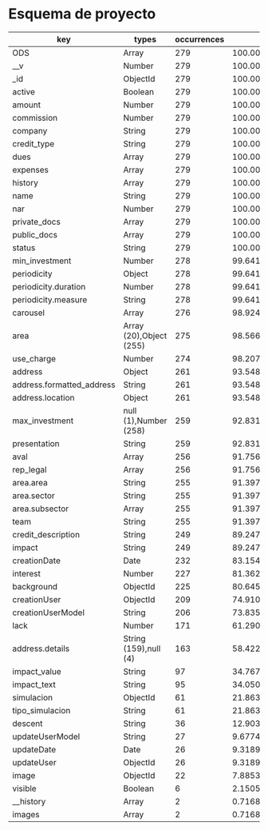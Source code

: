 # Esquema de proyecto

| key                       | types                   | occurrences | percents             |
| ------------------------- | ----------------------- | ----------- | -------------------- |
| ODS                       | Array                   |         279 | 100.0000000000000000 |
| __v                       | Number                  |         279 | 100.0000000000000000 |
| _id                       | ObjectId                |         279 | 100.0000000000000000 |
| active                    | Boolean                 |         279 | 100.0000000000000000 |
| amount                    | Number                  |         279 | 100.0000000000000000 |
| commission                | Number                  |         279 | 100.0000000000000000 |
| company                   | String                  |         279 | 100.0000000000000000 |
| credit_type               | String                  |         279 | 100.0000000000000000 |
| dues                      | Array                   |         279 | 100.0000000000000000 |
| expenses                  | Array                   |         279 | 100.0000000000000000 |
| history                   | Array                   |         279 | 100.0000000000000000 |
| name                      | String                  |         279 | 100.0000000000000000 |
| nar                       | Number                  |         279 | 100.0000000000000000 |
| private_docs              | Array                   |         279 | 100.0000000000000000 |
| public_docs               | Array                   |         279 | 100.0000000000000000 |
| status                    | String                  |         279 | 100.0000000000000000 |
| min_investment            | Number                  |         278 |  99.6415770609318940 |
| periodicity               | Object                  |         278 |  99.6415770609318940 |
| periodicity.duration      | Number                  |         278 |  99.6415770609318940 |
| periodicity.measure       | String                  |         278 |  99.6415770609318940 |
| carousel                  | Array                   |         276 |  98.9247311827956963 |
| area                      | Array (20),Object (255) |         275 |  98.5663082437276046 |
| use_charge                | Number                  |         274 |  98.2078853046594986 |
| address                   | Object                  |         261 |  93.5483870967741922 |
| address.formatted_address | String                  |         261 |  93.5483870967741922 |
| address.location          | Object                  |         261 |  93.5483870967741922 |
| max_investment            | null (1),Number (258)   |         259 |  92.8315412186379945 |
| presentation              | String                  |         259 |  92.8315412186379945 |
| aval                      | Array                   |         256 |  91.7562724014336908 |
| rep_legal                 | Array                   |         256 |  91.7562724014336908 |
| area.area                 | String                  |         255 |  91.3978494623655848 |
| area.sector               | String                  |         255 |  91.3978494623655848 |
| area.subsector            | Array                   |         255 |  91.3978494623655848 |
| team                      | String                  |         255 |  91.3978494623655848 |
| credit_description        | String                  |         249 |  89.2473118279569917 |
| impact                    | String                  |         249 |  89.2473118279569917 |
| creationDate              | Date                    |         232 |  83.1541218637992898 |
| interest                  | Number                  |         227 |  81.3620071684587884 |
| background                | ObjectId                |         225 |  80.6451612903225765 |
| creationUser              | ObjectId                |         209 |  74.9103942652329806 |
| creationUserModel         | String                  |         206 |  73.8351254480286769 |
| lack                      | Number                  |         171 |  61.2903225806451601 |
| address.details           | String (159),null (4)   |         163 |  58.4229390681003551 |
| impact_value              | String                  |          97 |  34.7670250896057382 |
| impact_text               | String                  |          95 |  34.0501792114695334 |
| simulacion                | ObjectId                |          61 |  21.8637992831541226 |
| tipo_simulacion           | String                  |          61 |  21.8637992831541226 |
| descent                   | String                  |          36 |  12.9032258064516121 |
| updateUserModel           | String                  |          27 |   9.6774193548387100 |
| updateDate                | Date                    |          26 |   9.3189964157706093 |
| updateUser                | ObjectId                |          26 |   9.3189964157706093 |
| image                     | ObjectId                |          22 |   7.8853046594982077 |
| visible                   | Boolean                 |           6 |   2.1505376344086020 |
| __history                 | Array                   |           2 |   0.7168458781362007 |
| images                    | Array                   |           2 |   0.7168458781362007 |
